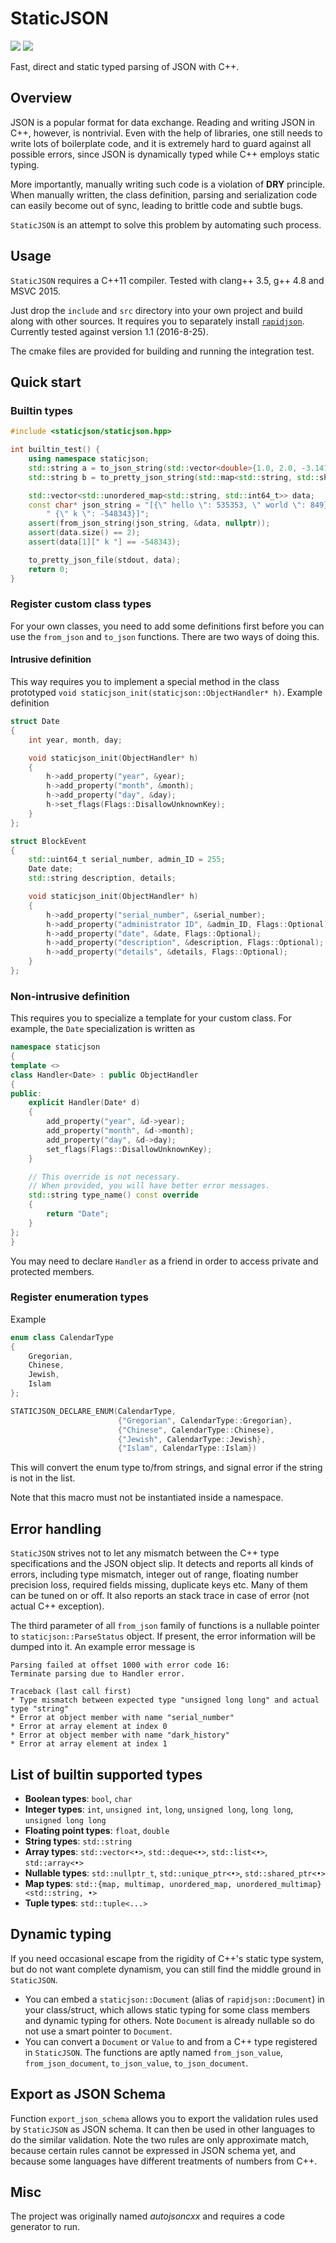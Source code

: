 # StaticJSON

![](https://travis-ci.org/netheril96/StaticJSON.svg?branch=master)
![](https://ci.appveyor.com/api/projects/status/github/netheril96/StaticJSON?branch=master&svg=true)

Fast, direct and static typed parsing of JSON with C++.

## Overview

JSON is a popular format for data exchange. Reading and writing JSON in C++, however, is nontrivial. Even with the help of libraries, one still needs to write lots of boilerplate code, and it is extremely hard to guard against all possible errors, since JSON is dynamically typed while C++ employs static typing.

More importantly, manually writing such code is a violation of **DRY** principle. When manually written, the class definition, parsing and serialization code can easily become out of sync, leading to brittle code and subtle bugs.

`StaticJSON` is an attempt to solve this problem by automating such process.

## Usage

`StaticJSON` requires a C++11 compiler. Tested with clang++ 3.5, g++ 4.8 and MSVC 2015.

Just drop the `include` and `src` directory into your own project and build along with other sources. It requires you to separately install [`rapidjson`](rapidjson.org). Currently tested against version 1.1 (2016-8-25).

The cmake files are provided for building and running the integration test.

## Quick start

### Builtin types

```c++
#include <staticjson/staticjson.hpp>

int builtin_test() {
    using namespace staticjson;
    std::string a = to_json_string(std::vector<double>{1.0, 2.0, -3.1415});
    std::string b = to_pretty_json_string(std::map<std::string, std::shared_ptr<std::list<bool>>>{});

    std::vector<std::unordered_map<std::string, std::int64_t>> data;
    const char* json_string = "[{\" hello \": 535353, \" world \": 849},"
        " {\" k \": -548343}]";
    assert(from_json_string(json_string, &data, nullptr));
    assert(data.size() == 2);
    assert(data[1][" k "] == -548343);

    to_pretty_json_file(stdout, data);
    return 0;
}
```

### Register custom class types

For your own classes, you need to add some definitions first before you can use the `from_json` and `to_json` functions. There are two ways of doing this.

#### Intrusive definition

This way requires you to implement a special method in the class prototyped `void staticjson_init(staticjson::ObjectHandler* h)`. Example definition

```c++
struct Date
{
    int year, month, day;

    void staticjson_init(ObjectHandler* h)
    {
        h->add_property("year", &year);
        h->add_property("month", &month);
        h->add_property("day", &day);
        h->set_flags(Flags::DisallowUnknownKey);
    }
};

struct BlockEvent
{
    std::uint64_t serial_number, admin_ID = 255;
    Date date;
    std::string description, details;

    void staticjson_init(ObjectHandler* h)
    {
        h->add_property("serial_number", &serial_number);
        h->add_property("administrator ID", &admin_ID, Flags::Optional);
        h->add_property("date", &date, Flags::Optional);
        h->add_property("description", &description, Flags::Optional);
        h->add_property("details", &details, Flags::Optional);
    }
};
```

### Non-intrusive definition

This requires you to specialize a template for your custom class. For example, the `Date` specialization is written as

```c++
namespace staticjson
{
template <>
class Handler<Date> : public ObjectHandler
{
public:
    explicit Handler(Date* d)
    {
        add_property("year", &d->year);
        add_property("month", &d->month);
        add_property("day", &d->day);
        set_flags(Flags::DisallowUnknownKey);
    }

    // This override is not necessary.
    // When provided, you will have better error messages.
    std::string type_name() const override
    {
        return "Date";
    }
};
}
```

You may need to declare `Handler` as a friend in order to access private and protected members.

### Register enumeration types

Example

```c++
enum class CalendarType
{
    Gregorian,
    Chinese,
    Jewish,
    Islam
};

STATICJSON_DECLARE_ENUM(CalendarType,
                        {"Gregorian", CalendarType::Gregorian},
                        {"Chinese", CalendarType::Chinese},
                        {"Jewish", CalendarType::Jewish},
                        {"Islam", CalendarType::Islam})
```

This will convert the enum type to/from strings, and signal error if the string is not in the list.

Note that this macro must not be instantiated inside a namespace.

## Error handling

`StaticJSON` strives not to let any mismatch between the C++ type specifications and the JSON object slip. It detects and reports all kinds of errors, including type mismatch, integer out of range, floating number precision loss, required fields missing, duplicate keys etc. Many of them can be tuned on or off. It also reports an stack trace in case of error (not actual C++ exception).

The third parameter of all `from_json` family of functions is a nullable pointer to `staticjson::ParseStatus` object. If present, the error information will be dumped into it. An example error message is

```
Parsing failed at offset 1000 with error code 16:
Terminate parsing due to Handler error.

Traceback (last call first)
* Type mismatch between expected type "unsigned long long" and actual type "string"
* Error at object member with name "serial_number"
* Error at array element at index 0
* Error at object member with name "dark_history"
* Error at array element at index 1
```

## List of builtin supported types

* **Boolean types**: `bool`, `char`
* **Integer types**: `int`, `unsigned int`, `long`, `unsigned long`, `long long`, `unsigned long long`
* **Floating point types**: `float`, `double`
* **String types**: `std::string`
* **Array types**: `std::vector<•>`, `std::deque<•>`, `std::list<•>`, `std::array<•>`
* **Nullable types**: `std::nullptr_t`, `std::unique_ptr<•>`, `std::shared_ptr<•>`
* **Map types**: `std::{map, multimap, unordered_map, unordered_multimap}<std::string, •>`
* **Tuple types**: `std::tuple<...>`

## Dynamic typing

If you need occasional escape from the rigidity of C++'s static type system, but do not want complete dynamism, you can still find the middle ground in `StaticJSON`.

* You can embed a `staticjson::Document` (alias of `rapidjson::Document`) in your class/struct, which allows static typing for some class members and dynamic typing for others. Note `Document` is already nullable so do not use a smart pointer to `Document`.
* You can convert a `Document` or `Value` to and from a C++ type registered in `StaticJSON`. The functions are aptly named `from_json_value`, `from_json_document`, `to_json_value`, `to_json_document`.


## Export as JSON Schema

Function `export_json_schema` allows you to export the validation rules used by `StaticJSON` as JSON schema. It can then be used in other languages to do the similar validation. Note the two rules are only approximate match, because certain rules cannot be expressed in JSON schema yet, and because some languages have different treatments of numbers from C++.

## Misc

The project was originally named *autojsoncxx* and requires a code generator to run.
